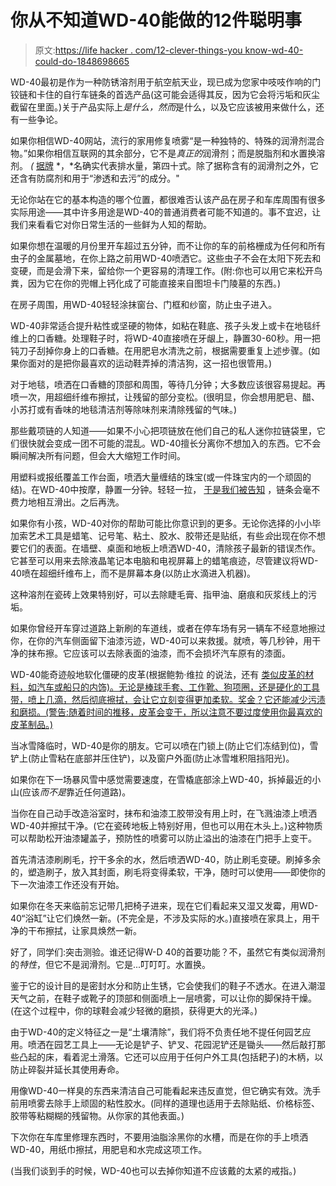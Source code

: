 # 你从不知道WD-40能做的12件聪明事

> 原文:[https://life hacker . com/12-clever-things-you know-wd-40-could-do-1848698665](https://lifehacker.com/12-clever-things-you-never-knew-wd-40-could-do-1848698665)

WD-40最初是作为一种防锈溶剂用于航空航天业，现已成为您家中吱吱作响的门铰链和卡住的自行车链条的首选产品(这可能会适得其反，因为它会将污垢和灰尘截留在里面。)关于产品实际上*是什么，然而*是什么，以及它应该被用来做什么，还有一些争论。

如果你相信WD-40网站，流行的家用修复喷雾“是一种独特的、特殊的润滑剂混合物。”如果你相信互联网的其余部分，它不是*真正的*润滑剂；而是脱脂剂和水置换溶剂。 *(* [据牌](https://www.wd40company.com/our-company/our-history/#:~:text=WD%2D40%20stands%20for%20Water,Missile%20from%20rust%20and%20corrosion.) *，*名确实代表排水量，第四十式。除了据称含有的润滑剂之外，它还含有防腐剂和用于“渗透和去污”的成分。"

无论你站在它的基本构造的哪个位置，都很难否认该产品在房子和车库周围有很多实际用途——其中许多用途是WD-40的普通消费者可能不知道的。事不宜迟，让我们来看看它对你日常生活的一些鲜为人知的帮助。

如果你想在温暖的月份里开车超过五分钟，而不让你的车的前格栅成为任何和所有虫子的金属墓地，在你上路之前用WD-40喷洒它。这些虫子不会在太阳下死去和变硬，而是会滑下来，留给你一个更容易的清理工作。(附:你也可以用它来松开鸟粪，因为它在你的兜帽上钙化成了可能直接来自图坦卡门陵墓的东西。)

在房子周围，用WD-40轻轻涂抹窗台、门框和纱窗，防止虫子进入。

WD-40非常适合提升粘性或坚硬的物体，如粘在鞋底、孩子头发上或卡在地毯纤维上的口香糖。处理鞋子时，将WD-40直接喷在牙龈上，静置30-60秒。用一把钝刀子刮掉你身上的口香糖。在用肥皂水清洗之前，根据需要重复上述步骤。(如果你面对的是把你最喜欢的运动鞋弄掉的清洁狗，这一招也很管用。)

对于地毯，喷洒在口香糖的顶部和周围，等待几分钟；大多数应该很容易提起。再喷一次，用超细纤维布擦拭，让残留的部分变松。(很明显，你会想用肥皂、醋、小苏打或有香味的地毯清洁剂等除味剂来清除残留的气味。)

那些戴项链的人知道——如果不小心把项链放在他们自己的私人迷你拉链袋里，它们很快就会变成一团不可能的混乱。WD-40擅长分离你不想加入的东西。它不会瞬间解决所有问题，但会大大缩短工作时间。

用塑料或报纸覆盖工作台面，喷洒大量缠结的珠宝(或一件珠宝内的一个顽固的结)。在WD-40中按摩，静置一分钟。轻轻一拉， [于是我们被告知](https://www.thespruce.com/unique-uses-for-wd-40-4781935) ，链条会毫不费力地相互滑出。之后再洗。

如果你有小孩，WD-40对你的帮助可能比你意识到的更多。无论你选择的小小毕加索艺术工具是蜡笔、记号笔、粘土、胶水、胶带还是贴纸，有些*会*出现在你不想要它们的表面。在墙壁、桌面和地板上喷洒WD-40，清除孩子最新的错误杰作。它甚至可以用来去除液晶笔记本电脑和电视屏幕上的蜡笔痕迹，尽管建议将WD-40喷在超细纤维布上，而不是屏幕本身(以防止水滴进入机器)。

这种溶剂在瓷砖上效果特别好，可以去除睫毛膏、指甲油、磨痕和灰浆线上的污垢。

如果你曾经开车穿过道路上新刷的车道线，或者在停车场有另一辆车不经意地擦过你，在你的汽车侧面留下油漆污迹，WD-40可以来救援。就喷，等几秒钟，用干净的抹布擦。它应该可以去除表面的油漆，而不会损坏汽车原有的漆面。

WD-40能奇迹般地软化僵硬的皮革(根据鲍勃·维拉 的说法，还有 [类似皮革的材料，如汽车或船只的内饰)。无论是棒球手套、工作靴、狗项圈，还是硬化的工具带，喷上几滴，然后彻底擦拭，会让它立刻变得更加柔软。奖金？它还能减少污渍和磨损。(警告:随着时间的推移，皮革会变干，所以注意不要过度使用你最喜欢的皮革制品。)](https://www.bobvila.com/slideshow/14-surprising-ways-to-use-wd-40-around-the-house-48621) 

当冰雪降临时，WD-40是你的朋友。它可以喷在门锁上(防止它们冻结到位)，雪铲上(防止雪粘在底部并压住铲)，以及窗户外面(防止冰雪堆积阻挡阳光)。

如果你在下一场暴风雪中感觉需要速度，在雪橇底部涂上WD-40，拆掉最近的小山(应该*而不是*靠近任何道路)。

当你在自己动手改造浴室时，抹布和油漆工胶带没有用上时，在飞溅油漆上喷洒WD-40并擦拭干净。(它在瓷砖地板上特别好用，但也可以用在木头上。)这种物质可以帮助松开油漆罐盖子，预防性的喷雾可以防止溢出的油漆在门把手上变干。

首先清洁漆刷刷毛，拧干多余的水，然后喷洒WD-40，防止刷毛变硬。刷掉多余的，塑造刷子，放入其封面，刷毛将变得柔软，干净，随时可以使用——即使你的下一次油漆工作还没有开始。

如果你在冬天来临前忘记带几把椅子进来，现在它们看起来又湿又发霉，用WD-40“浴缸”让它们焕然一新。(不完全是，不涉及实际的水。)直接喷在家具上，用干净的干布擦拭，让家具焕然一新。

好了，同学们:突击测验。谁还记得W-D 40的首要功能？不，虽然它有类似润滑剂的*特性*，但它不是润滑剂。它是...叮叮叮。水置换。

鉴于它的设计目的是密封水分和防止生锈，它会使我们的鞋子不透水。在进入潮湿天气之前，在鞋子或靴子的顶部和侧面喷上一层喷雾，可以让你的脚保持干燥。(在这个过程中，你的球鞋会减少轻微的磨损，获得更大的光泽。)

由于WD-40的定义特征之一是“土壤清除”，我们将不负责任地不提任何园艺应用。喷洒在园艺工具上——无论是铲子、铲叉、花园泥铲还是锄头——然后敲打那些凸起的床，看着泥土滑落。它还可以应用于任何户外工具(包括耙子)的木柄，以防止碎裂并延长其使用寿命。

用像WD-40一样臭的东西来清洁自己可能看起来违反直觉，但它确实有效。洗手前用喷雾去除手上顽固的粘性胶水。(同样的道理也适用于去除贴纸、价格标签、胶带等粘糊糊的残留物。从你家的其他表面。)

下次你在车库里修理东西时，不要用油脂涂黑你的水槽，而是在你的手上喷洒WD-40，用纸巾擦拭，用肥皂和水完成这项工作。

(当我们谈到手的时候，WD-40也可以去掉你知道不应该戴的太紧的戒指。)
